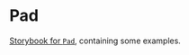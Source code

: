 # Pad


[Storybook for `Pad`](https://danburzo.github.io/react-controls/storybook-static/?selectedKind=Pad), containing some examples.